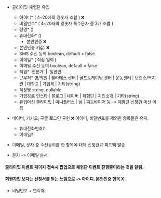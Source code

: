 - 클라이밋 체험단 유입
	- 아이디*                ( 4~20자의 영숫자 조합 ) ❌
	- 비밀번호*             ( 4~20자의 영숫자 특수문자 중 2개 조합 )
	- 성명*                   ()
	- 휴대전화*             () 
		- 본인인증 ❌
	- 본인인증 키값.      ❌
	- SMS 수신 동의     boolean, default = false
	- 이메일*                ( 직접 입력 )
	- 이메일 수신 동의   boolean, default = false
	- 직업*                    '전문가' | '일반인'
	- 근무처*                 병/의원 | 필라테스 센터 | 골프트레이닝 센터 | 운동센터 | 보건소/복지관 | 대학교 | 기업체 | 기타(string)
	- 직장명                  string, nullable
	- 가입경로               인스타 | 블로그 | 네이버 | 체험단 | 지인소개 | 기타(string)
	- 유입머신               클라이밋 | 미니플러스 | 심 | 피트바이저 등 -> 체험단 신청한 머신 이름 

- 네이버, 카카오, 구글 로그인 구현 ❌
	아이디, 비밀번호를 제외한 항목들은 유지.
	- 휴대전화번호?
	- 이메일?

- 이메일, 문자 중 수신동의를 한 항목에 대해 신청완료 피드백 발송
- 문자 -> 이메일 순서


#### 클라이밋 이벤트 페이지 접속시 팝업으로 체험단 이벤트 진행중이라는 것을 알림.

#### 회원가입 보다는 신청서를 받는 느낌으로 -> 아이디, 본인인증 항목 X

- 비밀번호 + 연락처 